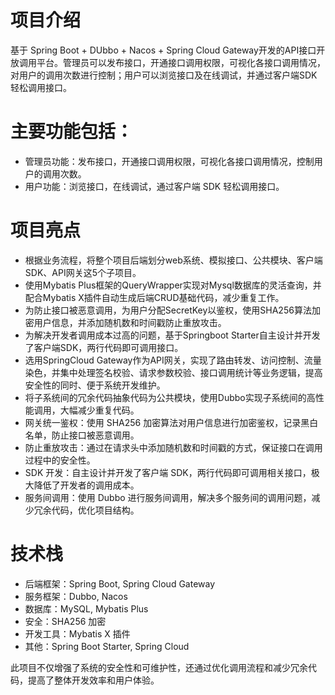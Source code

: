 # 项目介绍
基于 Spring Boot + DUbbo + Nacos + Spring Cloud Gateway开发的API接口开放调用平台。管理员可以发布接口，开通接口调用权限，可视化各接口调用情况，对用户的调用次数进行控制；用户可以浏览接口及在线调试，并通过客户端SDK轻松调用接口。
# 主要功能包括：
- 管理员功能：发布接口，开通接口调用权限，可视化各接口调用情况，控制用户的调用次数。
- 用户功能：浏览接口，在线调试，通过客户端 SDK 轻松调用接口。
# 项目亮点
- 根据业务流程，将整个项目后端划分web系统、模拟接口、公共模块、客户端SDK、API网关这5个子项目。
- 使用Mybatis Plus框架的QueryWrapper实现对Mysql数据库的灵活查询，并配合Mybatis X插件自动生成后端CRUD基础代码，减少重复工作。
- 为防止接口被恶意调用，为用户分配SecretKey以鉴权，使用SHA256算法加密用户信息，并添加随机数和时间戳防止重放攻击。
- 为解决开发者调用成本过高的问题，基于Springboot Starter自主设计并开发了客户端SDK，两行代码即可调用接口。
- 选用SpringCloud Gateway作为API网关，实现了路由转发、访问控制、流量染色，并集中处理签名校验、请求参数校验、接口调用统计等业务逻辑，提高安全性的同时、便于系统开发维护。
- 将子系统间的冗余代码抽象代码为公共模块，使用Dubbo实现子系统间的高性能调用，大幅减少重复代码。
- 网关统一鉴权：使用 SHA256 加密算法对用户信息进行加密鉴权，记录黑白名单，防止接口被恶意调用。
- 防止重放攻击：通过在请求头中添加随机数和时间戳的方式，保证接口在调用过程中的安全性。
- SDK 开发：自主设计并开发了客户端 SDK，两行代码即可调用相关接口，极大降低了开发者的调用成本。
- 服务间调用：使用 Dubbo 进行服务间调用，解决多个服务间的调用问题，减少冗余代码，优化项目结构。
# 技术栈
- 后端框架：Spring Boot, Spring Cloud Gateway
- 服务框架：Dubbo, Nacos
- 数据库：MySQL, Mybatis Plus
- 安全：SHA256 加密
- 开发工具：Mybatis X 插件
- 其他：Spring Boot Starter, Spring Cloud
  
此项目不仅增强了系统的安全性和可维护性，还通过优化调用流程和减少冗余代码，提高了整体开发效率和用户体验。

